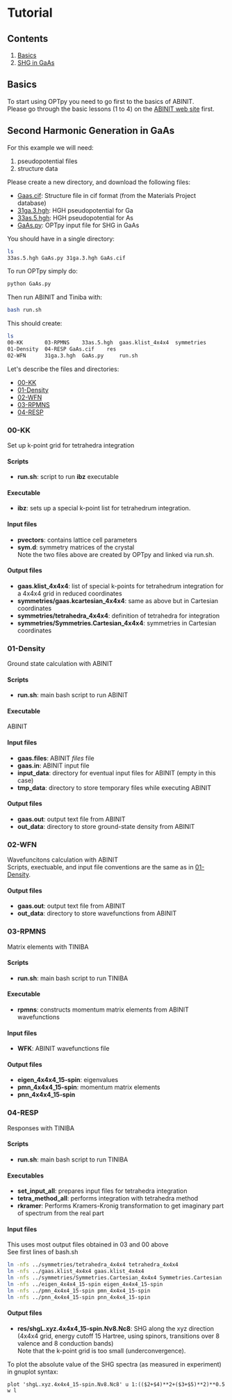 # Tutorial

## Contents 
1. [Basics](#basics)
2. [SHG in GaAs](#shg_gaas)

<a id='basics'></a>
## Basics   
To start using OPTpy you need to go first to the basics of ABINIT.   
Please go through the basic lessons (1 to 4) on the [ABINIT web site](http://www.abinit.org) first.   

<a id='shg_gaas'></a>
## Second Harmonic Generation in GaAs  

For this example we will need:   
1. pseudopotential files
2. structure data   

Please create a new directory, and download the following files:   

* [Gaas.cif](https://raw.githubusercontent.com/trangel/OPTpy/master/examples/data/structures/GaAs.cif): Structure file in cif format (from the Materials Project database)   
* [31ga.3.hgh](https://github.com/trangel/OPTpy/tree/master/examples/data/pseudos/31ga.3.hgh):   HGH pseudopotential for Ga   
* [33as.5.hgh](https://github.com/trangel/OPTpy/tree/master/examples/data/pseudos/33as.5.hgh): HGH pseudopotential for As   
* [GaAs.py](https://raw.githubusercontent.com/trangel/OPTpy/master/examples/flows/GaAs.py): 
OPTpy input file for SHG in GaAs 

You should have in a single directory:    
```bash
ls   
33as.5.hgh GaAs.py 31ga.3.hgh GaAs.cif
```

To run OPTpy simply do:   
```bash
python GaAs.py
```
Then run ABINIT and Tiniba with:   
```bash
bash run.sh   
```

This should create:
```bash
ls
00-KK	    03-RPMNS	33as.5.hgh  gaas.klist_4x4x4  symmetries
01-Density  04-RESP	GaAs.cif    res
02-WFN	    31ga.3.hgh	GaAs.py     run.sh
```

Let's describe the files and directories:  
* [00-KK](#kk)    
* [01-Density](#density)   
* [02-WFN](#wfn)    
* [03-RPMNS](#rpmns)    
* [04-RESP](#resp)    
 
<a id='kk'></a>
###  00-KK 
Set up k-point grid for tetrahedra integration   

#### Scripts         
* **run.sh**: script to run **ibz** executable    

#### Executable
* **ibz**: sets up a special k-point list for tetrahedrum integration.    

#### Input files   
* **pvectors**: contains lattice cell parameters    
* **sym.d**: symmetry matrices of the crystal    
Note the two files above are created by OPTpy and linked via run.sh.    

#### Output files   
* **gaas.klist_4x4x4**: list of special k-points for tetrahedrum integration for a 4x4x4 grid in reduced coordinates    
* **symmetries/gaas.kcartesian_4x4x4**: same as above but in Cartesian coordinates   
* **symmetries/tetrahedra_4x4x4**: definition of tetrahedra for integration    
* **symmetries/Symmetries.Cartesian_4x4x4**: symmetries in Cartesian coordinates       

<a id='density'></a>
### 01-Density  
Ground state calculation with ABINIT    

#### Scripts         
* **run.sh**: main bash script to run ABINIT    

#### Executable
ABINIT   

#### Input files
* **gaas.files**: ABINIT *files* file   
* **gaas.in**: ABINIT input file     
* **input_data**: directory for eventual input files for ABINIT (empty in this case)    
* **tmp_data**: directory to store temporary files while executing ABINIT    
 
#### Output files  
* **gaas.out**: output text file from ABINIT    
* **out_data**: directory to store ground-state density from ABINIT   
 
<a id='wfn'></a>
### 02-WFN     
Wavefuncitons calculation with ABINIT    
Scripts, exectuable, and input file conventions are the same as in [01-Density](#density).    

#### Output files  
* **gaas.out**: output text file from ABINIT    
* **out_data**: directory to store wavefunctions from ABINIT    

<a id='rpmns'></a> 
### 03-RPMNS   
Matrix elements with TINIBA       

#### Scripts         
* **run.sh**: main bash script to run TINIBA    

#### Executable
* **rpmns**: constructs momentum matrix elements from ABINIT wavefunctions      

#### Input files
* **WFK**: ABINIT wavefunctions file   
 
#### Output files  
* **eigen_4x4x4_15-spin**: eigenvalues    
* **pmn_4x4x4_15-spin**: momentum matrix elements   
* **pnn_4x4x4_15-spin**

<a id='resp'></a>
### 04-RESP   
Responses with TINIBA         

#### Scripts         
* **run.sh**: main bash script to run TINIBA

#### Executables
* **set_input_all**: prepares input files for tetrahedra integration   
* **tetra_method_all**: performs integration with tetrahedra method   
* **rkramer**: Performs Kramers-Kronig transformation to get imaginary part of spectrum from the real part    


#### Input files
This uses most output files obtained in 03 and 00 above    
See first lines of bash.sh    
```bash
ln -nfs ../symmetries/tetrahedra_4x4x4 tetrahedra_4x4x4
ln -nfs ../gaas.klist_4x4x4 gaas.klist_4x4x4
ln -nfs ../symmetries/Symmetries.Cartesian_4x4x4 Symmetries.Cartesian
ln -nfs ../eigen_4x4x4_15-spin eigen_4x4x4_15-spin
ln -nfs ../pmn_4x4x4_15-spin pmn_4x4x4_15-spin
ln -nfs ../pnn_4x4x4_15-spin pnn_4x4x4_15-spin
```

#### Output files   
* **res/shgL.xyz.4x4x4_15-spin.Nv8.Nc8**: SHG along the xyz direction (4x4x4 grid, energy cutoff 15 Hartree, using spinors, transitions over 8 valence and 8 conduction bands)    
Note that the k-point grid is too small (underconvergence).    

To plot the absolute value of the SHG spectra (as measured in experiment) in gnuplot syntax:   
```
plot 'shgL.xyz.4x4x4_15-spin.Nv8.Nc8' u 1:(($2+$4)**2+($3+$5)**2)**0.5 w l
``` 
